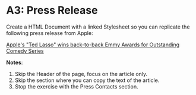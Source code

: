 # A3: Press Release

Create a HTML Document with a linked Stylesheet so you can replicate the following press release from Apple:

[Apple's "Ted Lasso" wins back-to-back Emmy Awards for Outstanding Comedy Series](https://www.apple.com/newsroom/2022/09/apples-ted-lasso-wins-back-to-back-emmy-awards-for-outstanding-comedy-series/)

**Notes**:

1. Skip the Header of the page, focus on the article only.
2. Skip the section where you can copy the text of the article.
3. Stop the exercise with the Press Contacts section.
